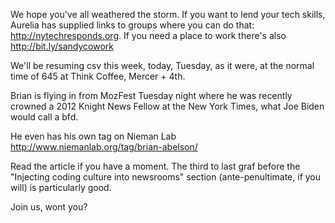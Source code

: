 We hope you've all weathered the storm. If you want to lend your tech
skills, Aurelia has supplied links to groups where you can do that:
http://nytechresponds.org. If you need a place to work there's also
http://bit.ly/sandycowork

We'll be resuming csv this week, today, Tuesday, as it were, at the
normal time of 645 at Think Coffee, Mercer + 4th.

Brian is flying in from MozFest Tuesday night where he was recently
crowned a 2012 Knight News Fellow at the New York Times, what Joe
Biden would call a bfd.

He even has his own tag on Nieman Lab
http://www.niemanlab.org/tag/brian-abelson/

Read the article if you have a moment. The third to last graf before
the "Injecting coding culture into newsrooms" section
(ante-penultimate, if you will) is particularly good.

Join us, wont you?
